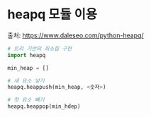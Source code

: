 # heapq 모듈 이용

출처: https://www.daleseo.com/python-heapq/

```python
# 트리 기반의 최소힙 구현
import heapq

min_heap = []

# 새 요소 넣기
heapq.heappush(min_heap, <숫자>)

# 첫 요소 빼기
heapq.heappop(min_hdep)
```





